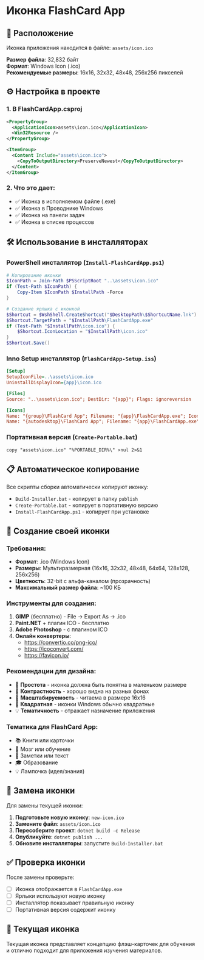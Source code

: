 # Иконка FlashCard App

## 📁 Расположение

Иконка приложения находится в файле: `assets/icon.ico`

**Размер файла**: 32,832 байт  
**Формат**: Windows Icon (.ico)  
**Рекомендуемые размеры**: 16x16, 32x32, 48x48, 256x256 пикселей

## ⚙️ Настройка в проекте

### 1. В FlashCardApp.csproj
```xml
<PropertyGroup>
  <ApplicationIcon>assets\icon.ico</ApplicationIcon>
  <Win32Resource />
</PropertyGroup>

<ItemGroup>
  <Content Include="assets\icon.ico">
    <CopyToOutputDirectory>PreserveNewest</CopyToOutputDirectory>
  </Content>
</ItemGroup>
```

### 2. Что это дает:
- ✅ Иконка в исполняемом файле (.exe)
- ✅ Иконка в Проводнике Windows
- ✅ Иконка на панели задач
- ✅ Иконка в списке процессов

## 🛠️ Использование в инсталляторах

### PowerShell инсталлятор (`Install-FlashCardApp.ps1`)
```powershell
# Копирование иконки
$IconPath = Join-Path $PSScriptRoot "..\assets\icon.ico"
if (Test-Path $IconPath) {
    Copy-Item $IconPath $InstallPath -Force
}

# Создание ярлыка с иконкой
$Shortcut = $WshShell.CreateShortcut("$DesktopPath\$ShortcutName.lnk")
$Shortcut.TargetPath = "$InstallPath\FlashCardApp.exe"
if (Test-Path "$InstallPath\icon.ico") {
    $Shortcut.IconLocation = "$InstallPath\icon.ico"
}
$Shortcut.Save()
```

### Inno Setup инсталлятор (`FlashCardApp-Setup.iss`)
```ini
[Setup]
SetupIconFile=..\assets\icon.ico
UninstallDisplayIcon={app}\icon.ico

[Files]
Source: "..\assets\icon.ico"; DestDir: "{app}"; Flags: ignoreversion

[Icons]
Name: "{group}\FlashCard App"; Filename: "{app}\FlashCardApp.exe"; IconFilename: "{app}\icon.ico"
Name: "{autodesktop}\FlashCard App"; Filename: "{app}\FlashCardApp.exe"; IconFilename: "{app}\icon.ico"
```

### Портативная версия (`Create-Portable.bat`)
```batch
copy "assets\icon.ico" "%PORTABLE_DIR%\" >nul 2>&1
```

## 📋 Автоматическое копирование

Все скрипты сборки автоматически копируют иконку:
- `Build-Installer.bat` - копирует в папку `publish`
- `Create-Portable.bat` - копирует в портативную версию
- `Install-FlashCardApp.ps1` - копирует при установке

## 🎨 Создание своей иконки

### Требования:
- **Формат**: .ico (Windows Icon)
- **Размеры**: Мультиразмерная (16x16, 32x32, 48x48, 64x64, 128x128, 256x256)
- **Цветность**: 32-bit с альфа-каналом (прозрачность)
- **Максимальный размер файла**: ~100 КБ

### Инструменты для создания:
1. **GIMP** (бесплатно) - File → Export As → .ico
2. **Paint.NET** + плагин ICO - бесплатно
3. **Adobe Photoshop** - с плагином ICO
4. **Онлайн конвертеры**:
   - https://convertio.co/png-ico/
   - https://icoconvert.com/
   - https://favicon.io/

### Рекомендации для дизайна:
- 🎯 **Простота** - иконка должна быть понятна в маленьком размере
- 🎨 **Контрастность** - хорошо видна на разных фонах
- 📐 **Масштабируемость** - читаема в размере 16x16
- 🔲 **Квадратная** - иконки Windows обычно квадратные
- 💡 **Тематичность** - отражает назначение приложения

### Тематика для FlashCard App:
- 📚 Книги или карточки
- 🧠 Мозг или обучение
- 📝 Заметки или текст
- 🎓 Образование
- 💡 Лампочка (идея/знания)

## 🔄 Замена иконки

Для замены текущей иконки:

1. **Подготовьте новую иконку**: `new-icon.ico`
2. **Замените файл**: `assets/icon.ico`
3. **Пересоберите проект**: `dotnet build -c Release`
4. **Опубликуйте**: `dotnet publish ...`
5. **Обновите инсталляторы**: запустите `Build-Installer.bat`

## ✅ Проверка иконки

После замены проверьте:
- [ ] Иконка отображается в `FlashCardApp.exe`
- [ ] Ярлыки используют новую иконку
- [ ] Инсталлятор показывает правильную иконку
- [ ] Портативная версия содержит иконку

## 🎯 Текущая иконка

Текущая иконка представляет концепцию флэш-карточек для обучения и отлично подходит для приложения изучения материалов.